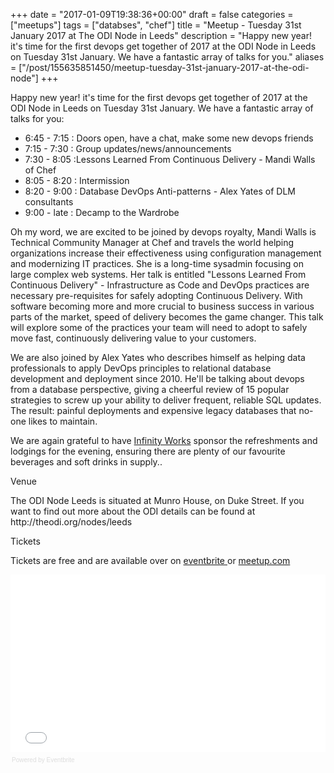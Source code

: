 +++
date = "2017-01-09T19:38:36+00:00"
draft = false
categories = ["meetups"]
tags = ["databses", "chef"]
title = "Meetup - Tuesday 31st January 2017 at The ODI Node in Leeds"
description = "Happy new year! it's time for the first devops get together of 2017 at the ODI Node in Leeds on Tuesday 31st January. We have a fantastic array of talks for you."
aliases = ["/post/155635851450/meetup-tuesday-31st-january-2017-at-the-odi-node"]
+++
<p><p>Happy new year! it's time for the first devops get together of 2017 at the ODI Node in Leeds on Tuesday 31st January. We have a fantastic array of talks for you:</p><ul><li>6:45 - 7:15 : Doors open, have a chat, make some new devops friends<br></li><li>7:15 - 7:30 : Group updates/news/announcements<br></li><li>7:30 - 8:05 :Lessons Learned From Continuous Delivery - Mandi Walls of Chef<br></li><li>8:05 - 8:20 : Intermission<br></li><li>8:20 - 9:00 : Database DevOps Anti-patterns - Alex Yates of DLM consultants<br></li><li>9:00 - late : Decamp to the Wardrobe<br></li></ul><!-- more --><p>Oh my word, we are excited to be joined by devops royalty, Mandi Walls is Technical Community Manager at Chef and travels the world helping organizations increase their effectiveness using configuration management and modernizing IT practices. She is a long-time sysadmin focusing on large complex web systems. Her talk is entitled "Lessons Learned From Continuous Delivery" - Infrastructure as Code and DevOps practices are necessary pre-requisites for safely adopting Continuous Delivery. With software becoming more and more crucial to business success in various parts of the market, speed of delivery becomes the game changer. This talk will explore some of the practices your team will need to adopt to safely move fast, continuously delivering value to your customers.</p><p>We are also joined by Alex Yates who describes himself as helping data professionals to apply DevOps principles to relational database development and deployment since 2010. He'll be talking about devops from a database perspective, giving a cheerful review of 15 popular strategies to screw up your ability to deliver frequent, reliable SQL updates. The result: painful deployments and expensive legacy databases that no-one likes to maintain.</p><p>We are again grateful to have <a href="https://www.infinityworks.com/">Infinity Works</a> sponsor the refreshments and lodgings for the evening, ensuring there are plenty of our favourite beverages and soft drinks in supply..</p><p>Venue</p><p>The ODI Node Leeds is situated at Munro House, on Duke Street. If you want to find out more about the ODI details can be found at http://theodi.org/nodes/leeds</p><p>Tickets</p><p>Tickets are free and are available over on <a href="http://leedsdevops-jan-17.eventbrite.co.uk">eventbrite </a>or <a href="https://www.meetup.com/LeedsDevops/events/236799860/">meetup.com</a></p><div style="width:100%; text-align:left;"><iframe src="//eventbrite.co.uk/tickets-external?eid=31036319467&amp;ref=etckt" frameborder="0" height="284" width="100%" marginheight="5" marginwidth="5" scrolling="auto"></iframe><div style="font-family:Helvetica, Arial; font-size:10px; padding:5px 0 5px; margin:2px; width:100%; text-align:left;"><a class="powered-by-eb" style="color: #dddddd; text-decoration: none;" target="_blank" href="http://www.eventbrite.co.uk/r/etckt">Powered by Eventbrite</a></div></div></p>
